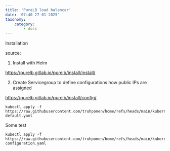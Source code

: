 ```yaml
---
title: 'PureLB load balancer'
date: '07:40 27-01-2025'
taxonomy:
    category:
        - docs
---
```


Installation

source: 

1. Install with Helm

https://purelb.gitlab.io/purelb/install/install/

2. Create Servicegroup to define configurations how public IPs are assigned

https://purelb.gitlab.io/purelb/install/config/

    kubectl apply -f https://raw.githubusercontent.com/truhponen/home/refs/heads/main/kubernetes/purelb/servicegroup-default.yaml

Some test

    kubectl apply -f https://raw.githubusercontent.com/truhponen/home/refs/heads/main/kubernetes/purelb/test-configuration.yaml